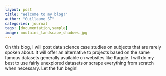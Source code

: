 ```yaml
---
layout: post
title: "Welcome to my blog!"
author: "Guillaume ST"
categories: journal
tags: [documentation,sample]
image: moutains_landscape_shadows.jpg
---
```


On this blog, I will post data science case studies on subjects that are rarely spoken about. It will offer an alternative to projects based on the same famous datasets generally available on websites like Kaggle. I will do my best to use fairly unexplored datasets or scrape everything from scratch when necessary. Let the fun begin!
